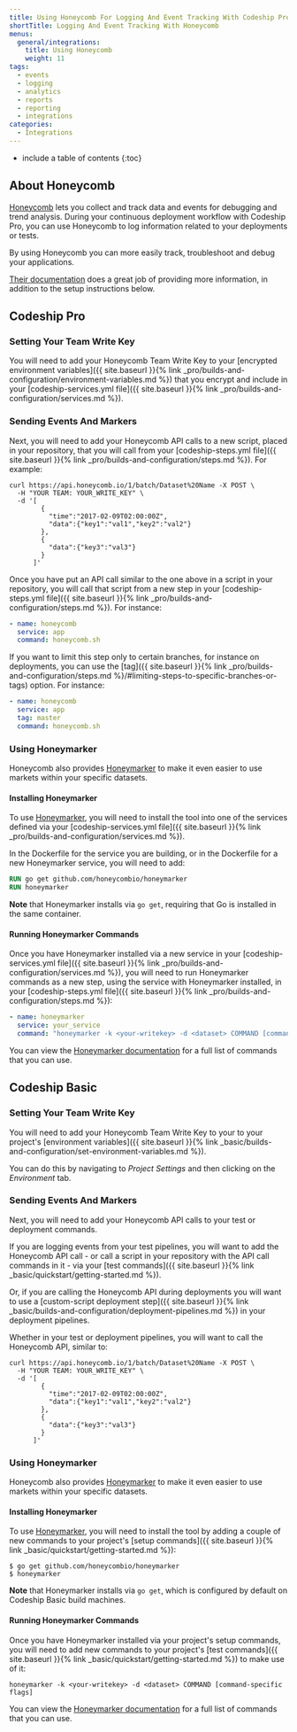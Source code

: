 ```yaml
---
title: Using Honeycomb For Logging And Event Tracking With Codeship Pro
shortTitle: Logging And Event Tracking With Honeycomb
menus:
  general/integrations:
    title: Using Honeycomb
    weight: 11
tags:
  - events
  - logging
  - analytics
  - reports
  - reporting
  - integrations
categories:
  - Integrations  
---
```


* include a table of contents
{:toc}

## About Honeycomb

[Honeycomb](https://www.honeycomb.io) lets you collect and track data and events for debugging and trend analysis. During your continuous deployment workflow with Codeship Pro, you can use Honeycomb to log information related to your deployments or tests.

By using Honeycomb you can more easily track, troubleshoot and debug your applications.

[Their documentation](https://honeycomb.io/docs/) does a great job of providing more information, in addition to the setup instructions below.

## Codeship Pro

### Setting Your Team Write Key

You will need to add your Honeycomb Team Write Key to your [encrypted environment variables]({{ site.baseurl }}{% link _pro/builds-and-configuration/environment-variables.md %}) that you encrypt and include in your [codeship-services.yml file]({{ site.baseurl }}{% link _pro/builds-and-configuration/services.md %}).

###  Sending Events And Markers

Next, you will need to add your Honeycomb API calls to a new script, placed in your repository, that you will call from your [codeship-steps.yml file]({{ site.baseurl }}{% link _pro/builds-and-configuration/steps.md %}). For example:

```shell
curl https://api.honeycomb.io/1/batch/Dataset%20Name -X POST \
  -H "YOUR TEAM: YOUR_WRITE_KEY" \
  -d '[
        {
          "time":"2017-02-09T02:00:00Z",
          "data":{"key1":"val1","key2":"val2"}
        },
        {
          "data":{"key3":"val3"}
        }
      ]'
```

Once you have put an API call similar to the one above in a script in your repository, you will call that script from a new step in your [codeship-steps.yml file]({{ site.baseurl }}{% link _pro/builds-and-configuration/steps.md %}). For instance:

```yaml
- name: honeycomb
  service: app
  command: honeycomb.sh
```

If you want to limit this step only to certain branches, for instance on deployments, you can use the [tag]({{ site.baseurl }}{% link _pro/builds-and-configuration/steps.md %}/#limiting-steps-to-specific-branches-or-tags) option. For instance:

```yaml
- name: honeycomb
  service: app
  tag: master
  command: honeycomb.sh
```

### Using Honeymarker

Honeycomb also provides [Honeymarker](https://github.com/honeycombio/honeymarker) to make it even easier to use markets within your specific datasets.

#### Installing Honeymarker

To use [Honeymarker](https://github.com/honeycombio/honeymarker), you will need to install the tool into one of the services defined via your [codeship-services.yml file]({{ site.baseurl }}{% link _pro/builds-and-configuration/services.md %}).

In the Dockerfile for the service you are building, or in the Dockerfile for a new Honeymarker service, you will need to add:

```dockerfile
RUN go get github.com/honeycombio/honeymarker
RUN honeymarker
```

**Note** that Honeymarker installs via `go get`, requiring that Go is installed in the same container.

#### Running Honeymarker Commands

Once you have Honeymarker installed via a new service in your [codeship-services.yml file]({{ site.baseurl }}{% link _pro/builds-and-configuration/services.md %}), you will need to run Honeymarker commands as a new step, using the service with Honeymarker installed, in your [codeship-steps.yml file]({{ site.baseurl }}{% link _pro/builds-and-configuration/steps.md %}):

```yaml
- name: honeymarker
  service: your_service
  command: "honeymarker -k <your-writekey> -d <dataset> COMMAND [command-specific flags]"
```

You can view the [Honeymarker documentation](https://github.com/honeycombio/honeymarker) for a full list of commands that you can use.

## Codeship Basic

### Setting Your Team Write Key

You will need to add your Honeycomb Team Write Key to your to your project's [environment variables]({{ site.baseurl }}{% link _basic/builds-and-configuration/set-environment-variables.md %}).

You can do this by navigating to _Project Settings_ and then clicking on the _Environment_ tab.

###  Sending Events And Markers

Next, you will need to add your Honeycomb API calls to your test or deployment commands.

If you are logging events from your test pipelines, you will want to add the Honeycomb API call - or call a script in your repository with the API call commands in it - via your [test commands]({{ site.baseurl }}{% link _basic/quickstart/getting-started.md %}).

Or, if you are calling the Honeycomb API during deployments you will want to use a [custom-script deployment step]({{ site.baseurl }}{% link _basic/builds-and-configuration/deployment-pipelines.md %}) in your deployment pipelines.

Whether in your test or deployment pipelines, you will want to call the Honeycomb API, similar to:

```shell
curl https://api.honeycomb.io/1/batch/Dataset%20Name -X POST \
  -H "YOUR TEAM: YOUR_WRITE_KEY" \
  -d '[
        {
          "time":"2017-02-09T02:00:00Z",
          "data":{"key1":"val1","key2":"val2"}
        },
        {
          "data":{"key3":"val3"}
        }
      ]'
```

### Using Honeymarker

Honeycomb also provides [Honeymarker](https://github.com/honeycombio/honeymarker) to make it even easier to use markets within your specific datasets.

#### Installing Honeymarker

To use [Honeymarker](https://github.com/honeycombio/honeymarker), you will need to install the tool by adding a couple of new commands to your project's [setup commands]({{ site.baseurl }}{% link _basic/quickstart/getting-started.md %}):

```shell
$ go get github.com/honeycombio/honeymarker
$ honeymarker
```

**Note** that Honeymarker installs via `go get`, which is configured by default on Codeship Basic build machines.

#### Running Honeymarker Commands

Once you have Honeymarker installed via your project's setup commands, you will need to add new commands to your project's [test commands]({{ site.baseurl }}{% link _basic/quickstart/getting-started.md %}) to make use of it:

```shell
honeymarker -k <your-writekey> -d <dataset> COMMAND [command-specific flags]
```

You can view the [Honeymarker documentation](https://github.com/honeycombio/honeymarker) for a full list of commands that you can use.

